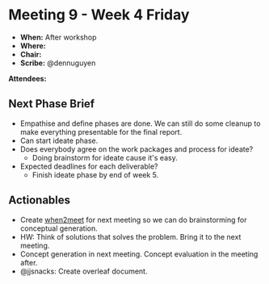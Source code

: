 # Meeting 9 - Week 4 Friday

- **When:** After workshop
- **Where:** 
- **Chair:** 
- **Scribe:** @dennuguyen

**Attendees:**
<!-- - Dan (@dennuguyen)
- Catherine (@catherinecheng02)
- Courtney (@courtzc)
- Nikki (@nikkifang)
- James (@jjsnacks)
- Melissa (@melissathein06) -->

## Next Phase Brief

- Empathise and define phases are done. We can still do some cleanup to make everything presentable for the final report.
- Can start ideate phase.
- Does everybody agree on the work packages and process for ideate?
    - Doing brainstorm for ideate cause it's easy.
- Expected deadlines for each deliverable?
    - Finish ideate phase by end of week 5.

## Actionables

- Create [when2meet](https://www.when2meet.com/?17181387-M5IjH&fbclid=IwAR1aewnO5OTQITrFoCCKcqTGrGjyr-OZgbYRoVAOaLAG-x4OxGJGQMd8Ewc) for next meeting so we can do brainstorming for conceptual generation.
- HW: Think of solutions that solves the problem. Bring it to the next meeting.
- Concept generation in next meeting. Concept evaluation in the meeting after.
- @jjsnacks: Create overleaf document.
